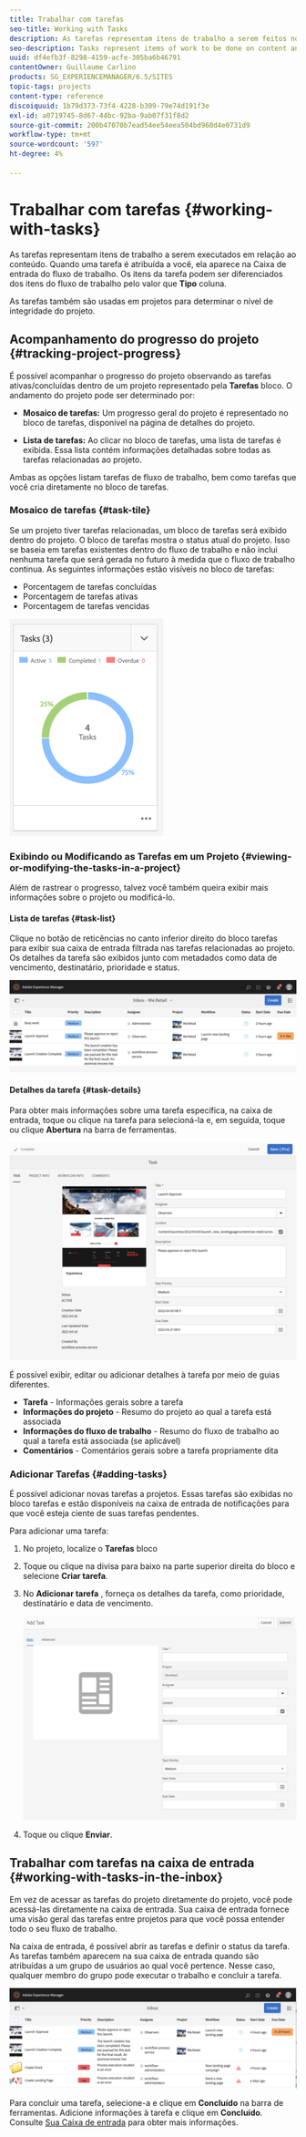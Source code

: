 ```yaml
---
title: Trabalhar com tarefas
seo-title: Working with Tasks
description: As tarefas representam itens de trabalho a serem feitos no conteúdo e são usadas em projetos para determinar o nível de integridade das tarefas atuais
seo-description: Tasks represent items of work to be done on content and are used in projects to determine the level of completeness of current tasks
uuid: df4efb3f-8298-4159-acfe-305ba6b46791
contentOwner: Guillaume Carlino
products: SG_EXPERIENCEMANAGER/6.5/SITES
topic-tags: projects
content-type: reference
discoiquuid: 1b79d373-73f4-4228-b309-79e74d191f3e
exl-id: a0719745-8d67-44bc-92ba-9ab07f31f8d2
source-git-commit: 200b47070b7ead54ee54eea504bd960d4e0731d9
workflow-type: tm+mt
source-wordcount: '597'
ht-degree: 4%

---
```



# Trabalhar com tarefas {#working-with-tasks}

As tarefas representam itens de trabalho a serem executados em relação ao conteúdo. Quando uma tarefa é atribuída a você, ela aparece na Caixa de entrada do fluxo de trabalho. Os itens da tarefa podem ser diferenciados dos itens do fluxo de trabalho pelo valor que **Tipo** coluna.

As tarefas também são usadas em projetos para determinar o nível de integridade do projeto.

## Acompanhamento do progresso do projeto {#tracking-project-progress}

É possível acompanhar o progresso do projeto observando as tarefas ativas/concluídas dentro de um projeto representado pela **Tarefas** bloco. O andamento do projeto pode ser determinado por:

* **Mosaico de tarefas:** Um progresso geral do projeto é representado no bloco de tarefas, disponível na página de detalhes do projeto.

* **Lista de tarefas:** Ao clicar no bloco de tarefas, uma lista de tarefas é exibida. Essa lista contém informações detalhadas sobre todas as tarefas relacionadas ao projeto.

Ambas as opções listam tarefas de fluxo de trabalho, bem como tarefas que você cria diretamente no bloco de tarefas.

### Mosaico de tarefas {#task-tile}

Se um projeto tiver tarefas relacionadas, um bloco de tarefas será exibido dentro do projeto. O bloco de tarefas mostra o status atual do projeto. Isso se baseia em tarefas existentes dentro do fluxo de trabalho e não inclui nenhuma tarefa que será gerada no futuro à medida que o fluxo de trabalho continua. As seguintes informações estão visíveis no bloco de tarefas:

* Porcentagem de tarefas concluídas
* Porcentagem de tarefas ativas
* Porcentagem de tarefas vencidas

![Mosaico de tarefas](assets/project-tile-tasks.png)

### Exibindo ou Modificando as Tarefas em um Projeto {#viewing-or-modifying-the-tasks-in-a-project}

Além de rastrear o progresso, talvez você também queira exibir mais informações sobre o projeto ou modificá-lo.

#### Lista de tarefas {#task-list}

Clique no botão de reticências no canto inferior direito do bloco tarefas para exibir sua caixa de entrada filtrada nas tarefas relacionadas ao projeto. Os detalhes da tarefa são exibidos junto com metadados como data de vencimento, destinatário, prioridade e status.

![Caixa de entrada de tarefas do projeto](assets/project-tasks.png)

#### Detalhes da tarefa {#task-details}

Para obter mais informações sobre uma tarefa específica, na caixa de entrada, toque ou clique na tarefa para selecioná-la e, em seguida, toque ou clique **Abertura** na barra de ferramentas.

![Detalhes da tarefa](assets/project-task-detail.png)

É possível exibir, editar ou adicionar detalhes à tarefa por meio de guias diferentes.

* **Tarefa** - Informações gerais sobre a tarefa
* **Informações do projeto** - Resumo do projeto ao qual a tarefa está associada
* **Informações do fluxo de trabalho** - Resumo do fluxo de trabalho ao qual a tarefa está associada (se aplicável)
* **Comentários** - Comentários gerais sobre a tarefa propriamente dita

### Adicionar Tarefas {#adding-tasks}

É possível adicionar novas tarefas a projetos. Essas tarefas são exibidas no bloco tarefas e estão disponíveis na caixa de entrada de notificações para que você esteja ciente de suas tarefas pendentes.

Para adicionar uma tarefa:

1. No projeto, localize o **Tarefas** bloco
1. Toque ou clique na divisa para baixo na parte superior direita do bloco e selecione **Criar tarefa**.
1. No **Adicionar tarefa** , forneça os detalhes da tarefa, como prioridade, destinatário e data de vencimento.

   ![Adicionar uma tarefa](assets/project-add-task.png)

1. Toque ou clique **Enviar**.

## Trabalhar com tarefas na caixa de entrada {#working-with-tasks-in-the-inbox}

Em vez de acessar as tarefas do projeto diretamente do projeto, você pode acessá-las diretamente na caixa de entrada. Sua caixa de entrada fornece uma visão geral das tarefas entre projetos para que você possa entender todo o seu fluxo de trabalho.

Na caixa de entrada, é possível abrir as tarefas e definir o status da tarefa. As tarefas também aparecem na sua caixa de entrada quando são atribuídas a um grupo de usuários ao qual você pertence. Nesse caso, qualquer membro do grupo pode executar o trabalho e concluir a tarefa.

![Caixa de entrada](assets/project-inbox.png)

Para concluir uma tarefa, selecione-a e clique em **Concluído** na barra de ferramentas. Adicione informações à tarefa e clique em **Concluído**. Consulte [Sua Caixa de entrada](/help/sites-authoring/inbox.md) para obter mais informações.
